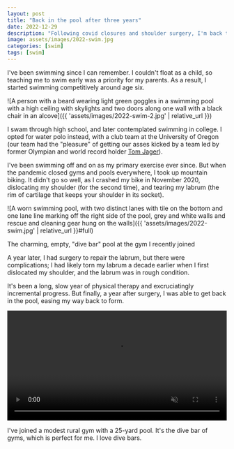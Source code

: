 ```yaml
---
layout: post
title: "Back in the pool after three years"
date: 2022-12-29
description: "Following covid closures and shoulder surgery, I'm back to my favorite form of exercise after three long years."
image: assets/images/2022-swim.jpg
categories: [swim]
tags: [swim]
---
```


I've been swimming since I can remember. I couldn't float as a child, so teaching me to swim early was a priority for my parents. As a result, I started swimming competitively around age six.

![A person with a beard wearing light green goggles in a swimming pool with a high ceiling with skylights and two doors along one wall with a black chair in an alcove]({{ 'assets/images/2022-swim-2.jpg' | relative_url }})

I swam through high school, and later contemplated swimming in college. I opted for water polo instead, with a club team at the University of Oregon (our team had the "pleasure" of getting our asses kicked by a team led by former Olympian and world record holder [Tom Jager](https://en.wikipedia.org/wiki/Tom_Jager)).

I've been swimming off and on as my primary exercise ever since. But when the pandemic closed gyms and pools everywhere, I took up mountain biking. It didn't go so well, as I crashed my bike in November 2020, dislocating my shoulder (for the second time), and tearing my labrum (the rim of cartilage that keeps your shoulder in its socket).

![A worn swimming pool, with two distinct lanes with tile on the bottom and one lane line marking off the right side of the pool, grey and white walls and rescue and cleaning gear hung on the walls]({{ 'assets/images/2022-swim.jpg' | relative_url }}#full)
<figcaption>The charming, empty, "dive bar" pool at the gym I recently joined</figcaption>

A year later, I had surgery to repair the labrum, but there were complications; I had likely torn my labrum a decade earlier when I first dislocated my shoulder, and the labrum was in rough condition.

It's been a long, slow year of physical therapy and excruciatingly incremental progress. But finally, a year after surgery, I was able to get back in the pool, easing my way back to form.

<video width="100%" autoplay loop muted playsinline preload="true">
  <source src="{{ 'assets/video/2022-swim.mp4' | relative_url }}" type="video/mp4">
</video>

I've joined a modest rural gym with a 25-yard pool. It's the dive bar of gyms, which is perfect for me. I love dive bars.